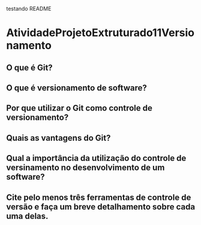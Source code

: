 testando README

# AtividadeProjetoExtruturado11Versionamento

## O que é Git?

## O que é versionamento de software?

## Por que utilizar o Git como controle de versionamento?

## Quais as vantagens do Git?

## Qual a importância da utilização do controle de versinamento no desenvolvimento de um software?

## Cite pelo menos três ferramentas de controle de versão e faça um breve detalhamento sobre cada uma delas.
